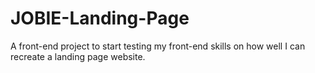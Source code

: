 # JOBIE-Landing-Page
A front-end project to start testing my front-end skills on how well I can recreate a landing page website.
